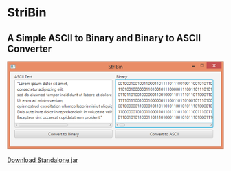 # StriBin
## A Simple ASCII to Binary and Binary to ASCII Converter
![Main window](https://github.com/iamaamir/stribin/blob/master/shots/main.png?raw=true)

[Download Standalone jar](https://github.com/iamaamir/stribin/blob/master/dist/Stribin.jar?raw=true)
